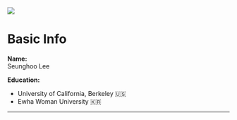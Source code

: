 <div align=left>
    <img src="https://capsule-render.vercel.app/api?type=waving&color=auto&height=200&section=header&text=Seunghoo's%20GitHub&fontSize=80" />
</div>
    

# Basic Info

**Name:**  
Seunghoo Lee
   
   
**Education:**
- University of California, Berkeley 🇺🇸
- Ewha Woman University 🇰🇷

---

# 
